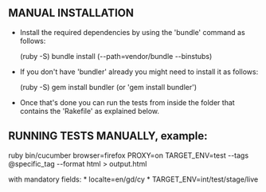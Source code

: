 MANUAL INSTALLATION 
------------------------------------------------------------------------------------------
* Install the required dependencies by using the 'bundle' command as follows:

    (ruby -S) bundle install (--path=vendor/bundle --binstubs)


* If you don't have 'bundler' already you might need to install it as follows:

    (ruby -S) gem install bundler   (or 'gem install bundler')    


* Once that's done you can run the tests from inside the folder that contains the 'Rakefile' as explained below.
	
	
RUNNING TESTS MANUALLY, example:
------------------------------------------------------------------------------------------
ruby bin/cucumber browser=firefox PROXY=on TARGET_ENV=test --tags @specific_tag --format html > output.html

 with mandatory fields:
    * localte=en/gd/cy
    * TARGET_ENV=int/test/stage/live


